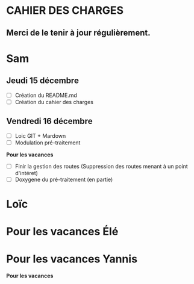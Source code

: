 CAHIER DES CHARGES
==
Merci de le tenir à jour régulièrement.
--



Sam
==

Jeudi 15 décembre
--

- [ ] Création du README.md
- [ ] Création du cahier des charges

Vendredi 16 décembre
--

- [ ] Loic GIT + Mardown
- [ ] Modulation pré-traitement

**Pour les vacances**
- [ ] Finir la gestion des routes (Suppression des routes menant à un point d'intéret)
- [ ] Doxygene du pré-traitement (en partie)

Loïc
==
**Pour les vacances**
Élé
==
**Pour les vacances**
Yannis
==
**Pour les vacances**
